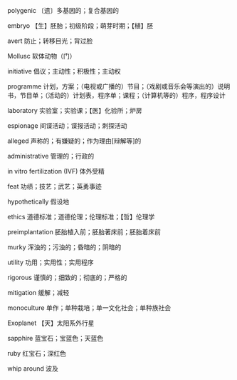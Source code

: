 polygenic	〔遗〕多基因的；复合基因的

embryo	【生】胚胎；初级阶段；萌芽时期；【植】胚

avert	防止；转移目光；背过脸

Mollusc	软体动物（门）

initiative	倡议；主动性；积极性；主动权

programme	计划，方案；（电视或广播的）节目；（戏剧或音乐会等演出的）说明书，节目单；（活动的）计划表，程序单；课程；（计算机等的）程序，程序设计

laboratory	实验室；实验课；【医】化验所；炉房

espionage	间谍活动；谍报活动；刺探活动

alleged	声称的；有嫌疑的；作为理由[辩解等]的

administrative	管理的；行政的

in vitro fertilization (IVF)	体外受精

feat	功绩；技艺；武艺；英勇事迹

hypothetically	假设地

ethics	道德标准；道德伦理；伦理标准；【哲】伦理学

preimplantation	胚胎植入前；胚胎著床前；胚胎着床前

murky	浑浊的；污浊的；昏暗的；阴暗的

utility	功用；实用性；实用程序

rigorous	谨慎的；细致的；彻底的；严格的

mitigation	缓解；减轻

monoculture	单作；单种栽培；单一文化社会；单种族社会

Exoplanet	【天】太阳系外行星

sapphire	蓝宝石；宝蓝色；天蓝色

ruby	红宝石；深红色

whip around	波及
